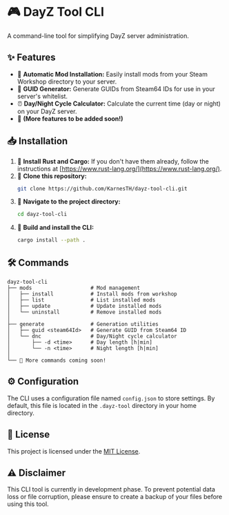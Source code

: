 # 🎮 DayZ Tool CLI

A command-line tool for simplifying DayZ server administration.

## ✨ Features

* 🔄 **Automatic Mod Installation:** Easily install mods from your Steam Workshop directory to your server.
* 🔑 **GUID Generator:** Generate GUIDs from Steam64 IDs for use in your server's whitelist.
* ⏰ **Day/Night Cycle Calculator:** Calculate the current time (day or night) on your DayZ server.
* 🚀 **(More features to be added soon!)**

## 📥 Installation

1. 🦀 **Install Rust and Cargo:** If you don't have them already, follow the instructions at [https://www.rust-lang.org/](https://www.rust-lang.org/).
2. 📂 **Clone this repository:**
   ```bash
   git clone https://github.com/KarnesTH/dayz-tool-cli.git
   ```
3. 📁 **Navigate to the project directory:**
   ```bash
   cd dayz-tool-cli
   ```
4. 🔨 **Build and install the CLI:**
   ```bash
   cargo install --path .
   ```

## 🛠️ Commands

```plaintext
dayz-tool-cli
├── mods                   # Mod management
│   ├── install            # Install mods from workshop
│   ├── list               # List installed mods
│   ├── update             # Update installed mods
│   └── uninstall          # Remove installed mods
│
├── generate               # Generation utilities
│   ├── guid <steam64Id>   # Generate GUID from Steam64 ID
│   └── dnc                # Day/Night cycle calculator
│       ├── -d <time>      # Day length [h|min]
│       └── -n <time>      # Night length [h|min]
│
└── 🚀 More commands coming soon!
```

## ⚙️ Configuration

The CLI uses a configuration file named `config.json` to store settings. By default, this file is located in the `.dayz-tool` directory in your home directory.

## 📜 License

This project is licensed under the [MIT License](LICENSE).

## ⚠️ Disclaimer

This CLI tool is currently in development phase. To prevent potential data loss or file corruption, please ensure to create a backup of your files before using this tool.
